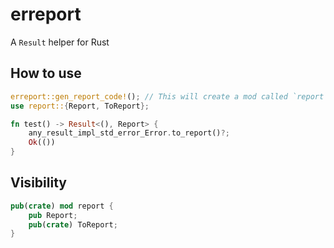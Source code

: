 # erreport
A `Result` helper for Rust

## How to use
```rust
erreport::gen_report_code!(); // This will create a mod called `report` in current scope.
use report::{Report, ToReport};

fn test() -> Result<(), Report> {
    any_result_impl_std_error_Error.to_report()?;
    Ok(())
}
```
## Visibility
```rust
pub(crate) mod report {
    pub Report;
    pub(crate) ToReport;
}
```